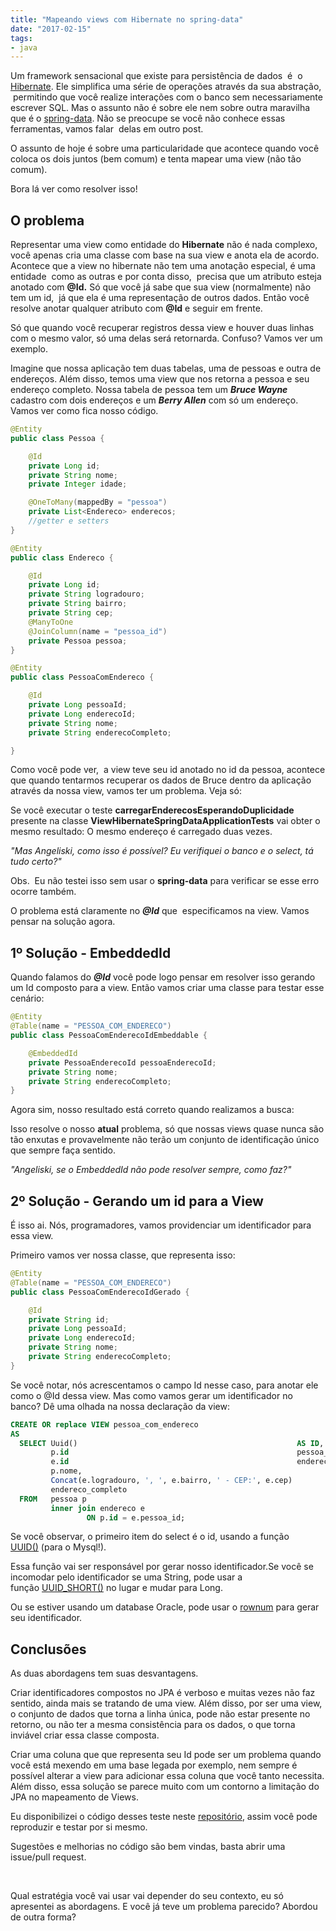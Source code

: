 ```yaml
---
title: "Mapeando views com Hibernate no spring-data"
date: "2017-02-15"
tags: 
- java
---
```


Um framework sensacional que existe para persistência de dados  é  o [Hibernate](http://hibernate.org/). Ele simplifica uma série de operações através da sua abstração,  permitindo que você realize interações com o banco sem necessariamente escrever SQL. Mas o assunto não é sobre ele nem sobre outra maravilha que é o [spring-data](http://projects.spring.io/spring-data/). Não se preocupe se você não conhece essas ferramentas, vamos falar  delas em outro post.

O assunto de hoje é sobre uma particularidade que acontece quando você coloca os dois juntos (bem comum) e tenta mapear uma view (não tão comum).

Bora lá ver como resolver isso!

## O problema

Representar uma view como entidade do **Hibernate** não é nada complexo, você apenas cria uma classe com base na sua view e anota ela de acordo. Acontece que a view no hibernate não tem uma anotação especial, é uma entidade  como as outras e por conta disso,  precisa que um atributo esteja anotado com **@Id.** Só que você já sabe que sua view (normalmente) não tem um id,  já que ela é uma representação de outros dados. Então você resolve anotar qualquer atributo com **@Id** e seguir em frente.

Só que quando você recuperar registros dessa view e houver duas linhas com o mesmo valor, só uma delas será retornarda. Confuso? Vamos ver um exemplo.

Imagine que nossa aplicação tem duas tabelas, uma de pessoas e outra de endereços. Além disso, temos uma view que nos retorna a pessoa e seu endereço completo. Nossa tabela de pessoa tem um _**Bruce Wayne**_ cadastro com dois endereços e um _**Berry Allen**_ com só um endereço. Vamos ver como fica nosso código.

```java
@Entity
public class Pessoa {

    @Id
    private Long id;
    private String nome;
    private Integer idade;

    @OneToMany(mappedBy = "pessoa")
    private List<Endereco> enderecos;
    //getter e setters
}

@Entity
public class Endereco {

    @Id
    private Long id;
    private String logradouro;
    private String bairro;
    private String cep;
    @ManyToOne
    @JoinColumn(name = "pessoa_id")
    private Pessoa pessoa;
}

@Entity
public class PessoaComEndereco {

    @Id
    private Long pessoaId;
    private Long enderecoId;
    private String nome;
    private String enderecoCompleto;

}
```

Como você pode ver,  a view teve seu id anotado no id da pessoa, acontece que quando tentarmos recuperar os dados de Bruce dentro da aplicação através da nossa view, vamos ter um problema. Veja só:

<ImagePoster caption="Intellij mostrando o registro duplicado" :src="require('@/assets/img/erro-intellij-endereco-duplicado.png')" />

Se você executar o teste **carregarEnderecosEsperandoDuplicidade** presente na classe **ViewHibernateSpringDataApplicationTests** vai obter o mesmo resultado: O mesmo endereço é carregado duas vezes.

_"Mas Angeliski, como isso é possível? Eu verifiquei o banco e o select, tá tudo certo?"_

Obs.  Eu não testei isso sem usar o **spring-data** para verificar se esse erro ocorre também.

O problema está claramente no _**@Id**_ que  especificamos na view. Vamos pensar na solução agora.

## 1º Solução - EmbeddedId

Quando falamos do _**@Id**_ você pode logo pensar em resolver isso gerando um Id composto para a view. Então vamos criar uma classe para testar esse cenário: 

```java
@Entity
@Table(name = "PESSOA_COM_ENDERECO")
public class PessoaComEnderecoIdEmbeddable {

    @EmbeddedId
    private PessoaEnderecoId pessoaEnderecoId;
    private String nome;
    private String enderecoCompleto;
}
```

Agora sim, nosso resultado está correto quando realizamos a busca:

<ImagePoster caption="Intellij mostrando apenas um registro" :src="require('@/assets/img/busca-correta-embeddedid.png')" />

Isso resolve o nosso **atual** problema, só que nossas views quase nunca são tão enxutas e provavelmente não terão um conjunto de identificação único que sempre faça sentido.

_"Angeliski, se o EmbeddedId não pode resolver sempre, como faz?"_

## 2º Solução - Gerando um id para a View

É isso ai. Nós, programadores, vamos providenciar um identificador para essa view.

Primeiro vamos ver nossa classe, que representa isso: 

```java
@Entity
@Table(name = "PESSOA_COM_ENDERECO")
public class PessoaComEnderecoIdGerado {

    @Id
    private String id;
    private Long pessoaId;
    private Long enderecoId;
    private String nome;
    private String enderecoCompleto;
}
```

Se você notar, nós acrescentamos o campo Id nesse caso, para anotar ele como o @Id dessa view. Mas como vamos gerar um identificador no banco? Dê uma olhada na nossa declaração da view: 
```sql
CREATE OR replace VIEW pessoa_com_endereco 
AS 
  SELECT Uuid()                                                 AS ID, 
         p.id                                                   pessoa_id, 
         e.id                                                   endereco_id, 
         p.nome, 
         Concat(e.logradouro, ', ', e.bairro, ' - CEP:', e.cep) 
         endereco_completo 
  FROM   pessoa p 
         inner join endereco e 
                 ON p.id = e.pessoa_id; 
```


Se você observar, o primeiro item do select é o id, usando a função [UUID()](https://dev.mysql.com/doc/refman/5.7/en/miscellaneous-functions.html#function_uuid) (para o Mysql!).

Essa função vai ser responsável por gerar nosso identificador.Se você se incomodar pelo identificador se uma String, pode usar a função [UUID\_SHORT()](https://dev.mysql.com/doc/refman/5.7/en/miscellaneous-functions.html#function_uuid-short) no lugar e mudar para Long.

Ou se estiver usando um database Oracle, pode usar o [rownum](https://www.techonthenet.com/oracle/functions/rownum.php) para gerar seu identificador.

## Conclusões

As duas abordagens tem suas desvantagens.

Criar identificadores compostos no JPA é verboso e muitas vezes não faz sentido, ainda mais se tratando de uma view. Além disso, por ser uma view, o conjunto de dados que torna a linha única, pode não estar presente no retorno, ou não ter a mesma consistência para os dados, o que torna inviável criar essa classe composta.

Criar uma coluna que que representa seu Id pode ser um problema quando você está mexendo em uma base legada por exemplo, nem sempre é possível alterar a view para adicionar essa coluna que você tanto necessita. Além disso, essa solução se parece muito com um contorno a limitação do JPA no mapeamento de Views.

Eu disponibilizei o código desses teste neste [repositório](https://github.com/angeliski/view-hibernate-spring-data), assim você pode reproduzir e testar por si mesmo.

Sugestões e melhorias no código são bem vindas, basta abrir uma issue/pull request.

 

Qual estratégia você vai usar vai depender do seu contexto, eu só apresentei as abordagens. E você já teve um problema parecido? Abordou de outra forma?

<Signature />